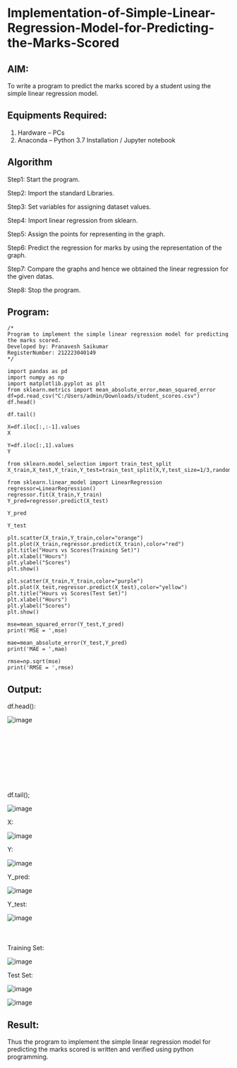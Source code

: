 # Implementation-of-Simple-Linear-Regression-Model-for-Predicting-the-Marks-Scored

## AIM:
To write a program to predict the marks scored by a student using the simple linear regression model.

## Equipments Required:
1. Hardware – PCs
2. Anaconda – Python 3.7 Installation / Jupyter notebook

## Algorithm
Step1: Start the program.

Step2: Import the standard Libraries. 

Step3: Set variables for assigning dataset values.

Step4: Import linear regression from sklearn.

Step5: Assign the points for representing in the graph.

Step6: Predict the regression for marks by using the representation of the graph.

Step7: Compare the graphs and hence we obtained the linear regression for the given datas.

Step8: Stop the program.

## Program:
```
/*
Program to implement the simple linear regression model for predicting the marks scored.
Developed by: Pranavesh Saikumar
RegisterNumber: 212223040149
*/

import pandas as pd
import numpy as np
import matplotlib.pyplot as plt
from sklearn.metrics import mean_absolute_error,mean_squared_error
df=pd.read_csv("C:/Users/admin/Downloads/student_scores.csv")
df.head()

df.tail()

X=df.iloc[:,:-1].values
X

Y=df.iloc[:,1].values
Y

from sklearn.model_selection import train_test_split
X_train,X_test,Y_train,Y_test=train_test_split(X,Y,test_size=1/3,random_state=0)

from sklearn.linear_model import LinearRegression
regressor=LinearRegression()
regressor.fit(X_train,Y_train)
Y_pred=regressor.predict(X_test)

Y_pred

Y_test

plt.scatter(X_train,Y_train,color="orange")
plt.plot(X_train,regressor.predict(X_train),color="red")
plt.title("Hours vs Scores(Training Set)")
plt.xlabel("Hours")
plt.ylabel("Scores")
plt.show()

plt.scatter(X_train,Y_train,color="purple")
plt.plot(X_test,regressor.predict(X_test),color="yellow")
plt.title("Hours vs Scores(Test Set)")
plt.xlabel("Hours")
plt.ylabel("Scores")
plt.show()

mse=mean_squared_error(Y_test,Y_pred)
print('MSE = ',mse)

mae=mean_absolute_error(Y_test,Y_pred)
print('MAE = ',mae)

rmse=np.sqrt(mse)
print('RMSE = ',rmse)
```

## Output:
df.head():

![image](https://github.com/user-attachments/assets/0fc6ed3c-a3cc-48e2-9402-e394d0bef64e)
<br><br><br><br><br><br><br><br><br><br>
df.tail();

![image](https://github.com/user-attachments/assets/9da1756c-cf2f-4aed-8aa0-fcb10b176554)

X:

![image](https://github.com/user-attachments/assets/da2e1286-5c6c-4aa5-95f4-392f0c615729)

Y:

![image](https://github.com/user-attachments/assets/ce6aaa9e-7fd9-473b-83a9-a617ac6fee5b)

Y_pred:

![image](https://github.com/user-attachments/assets/0a74d7b0-be88-4274-94bf-936d9879adf2)

Y_test:

![image](https://github.com/user-attachments/assets/88a247fb-1711-4c1c-9a85-e3f21b1531c3)
<br><br><br><br>
Training Set:

![image](https://github.com/user-attachments/assets/3d0eea02-b7dd-48e6-a85a-070c7b754ed0)

Test Set:

![image](https://github.com/user-attachments/assets/b080e329-73f9-4594-bdf1-045b02f67201)

![image](https://github.com/user-attachments/assets/69bf284c-782e-44ee-b65c-5e75b1a13467)

## Result:
Thus the program to implement the simple linear regression model for predicting the marks scored is written and verified using python programming.
